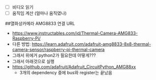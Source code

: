 - [ ] 비디오 읽기
- [ ] 움직임 계산 (얼마나 움직였나)

##열화상카메라 AMG8833 연결 URL
- https://www.instructables.com/id/Thermal-Camera-AMG833-Raspberry-Pi/
- 다른 방법: https://learn.adafruit.com/adafruit-amg8833-8x8-thermal-camera-sensor/raspberry-pi-thermal-camera
- 그래서 위에거 python2가 필요한데 어떻게???
- 그래서 아래것으로 실행
- https://github.com/adafruit/Adafruit_CircuitPython_AMG88xx
  - 3개의 dependency 중에 bus와 register는 끝났음
  
